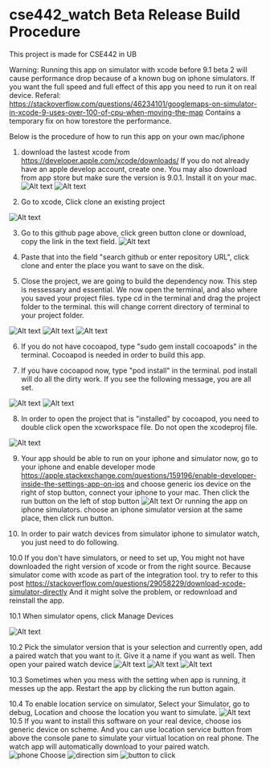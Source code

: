 # cse442_watch Beta Release Build Procedure
This project is made for CSE442 in UB

Warning: Running this app on simulator with xcode before 9.1 beta 2 will cause performance drop because of a known bug on iphone simulators. If you want the full speed and full effect of this app you need to run it on real device. Referal: https://stackoverflow.com/questions/46234101/googlemaps-on-simulator-in-xcode-9-uses-over-100-of-cpu-when-moving-the-map
Contains a temporary fix on how torestore the performance.

Below is the procedure of how to run this app on your own mac/iphone

1. download the lastest xcode from https://developer.apple.com/xcode/downloads/
If you do not already have an apple develop account, create one. You may also download from app store but make sure the version is 9.0.1.
Install it on your mac.
![Alt text](https://github.com/yinyifu/cse442_watch/blob/mapdirect/pictures/Screen%20Shot%202017-10-30%20at%208.33.06%20PM.png "")
![Alt text](https://github.com/yinyifu/cse442_watch/blob/mapdirect/pictures/Screen%20Shot%202017-10-30%20at%208.32.57%20PM.png "")

2. Go to xcode, Click clone an existing project 

![Alt text](https://github.com/yinyifu/cse442_watch/blob/mapdirect/pictures/Screen%20Shot%202017-10-30%20at%208.32.07%20PM.png "")

3. Go to this github page above, click green button clone or download, copy the link in the text field.
![Alt text](https://github.com/yinyifu/cse442_watch/blob/mapdirect/pictures/Screen%20Shot%202017-10-30%20at%208.33.50%20PM.png "")

4. Paste that into the field "search github or enter repository URL", click clone and enter the place you want to save on the disk.

5. Close the project, we are going to build the dependency now. This step is nessessary and essential.
We now open the terminal, and also where you saved your project files. type cd in the terminal and drag the project folder to the terminal. this will change corrent directory of terminal to your project folder.

![Alt text](https://github.com/yinyifu/cse442_watch/blob/mapdirect/pictures/Screen%20Shot%202017-10-30%20at%209.20.44%20PM.png "")
![Alt text](https://github.com/yinyifu/cse442_watch/blob/mapdirect/pictures/Screen%20Shot%202017-10-30%20at%209.21.06%20PM.png "")
![Alt text](https://github.com/yinyifu/cse442_watch/blob/mapdirect/pictures/Screen%20Shot%202017-10-30%20at%209.21.21%20PM.png "")

6. If you do not have cocoapod, type "sudo gem install cocoapods" in the terminal.
Cocoapod is needed in order to build this app.

7. If you have cocoapod now, type "pod install" in the terminal. pod install will do all the dirty work. If you see the following message, you are all set.

![Alt text](https://github.com/yinyifu/cse442_watch/blob/mapdirect/pictures/Screen%20Shot%202017-10-30%20at%209.21.41%20PM.png "")
![Alt text](https://github.com/yinyifu/cse442_watch/blob/mapdirect/pictures/Screen%20Shot%202017-10-30%20at%209.21.59%20PM.png "")

8. In order to open the project that is "installed" by cocoapod, you need to double click open the xcworkspace file. Do not open the xcodeproj file.

![Alt text](https://github.com/yinyifu/cse442_watch/blob/mapdirect/pictures/Screen%20Shot%202017-10-30%20at%209.22.47%20PM.png "")

9. Your app should be able to run on your iphone and simulator now, go to your iphone and enable developer mode
https://apple.stackexchange.com/questions/159196/enable-developer-inside-the-settings-app-on-ios
and choose generic ios device on the right of stop button, connect your iphone to your mac. Then click the run button on the left of stop button 
![Alt text](https://github.com/yinyifu/cse442_watch/blob/mapdirect/pictures/Screen%20Shot%202017-10-30%20at%2011.38.24%20PM.png "")
Or running the app on iphone simulators. choose an iphone simulator version at the same place, then click run button.

10. In order to pair watch devices from simulator iphone to simulator watch, you just need to do following.

  10.0 If you don't have simulators, or need to set up, You might not have downloaded the right version of xcode or from the right source. Because simulator come with xcode as part of the integration tool. try to refer to this post https://stackoverflow.com/questions/29058229/download-xcode-simulator-directly And it might solve the problem, or redownload and reinstall the app.
  
  10.1 When simulator opens, click Manage Devices
  
  ![Alt text](https://github.com/yinyifu/cse442_watch/blob/mapdirect/pictures/Screen%20Shot%202017-10-30%20at%2011.02.02%20PM.png "")
  
  10.2 Pick the simulator version that is your selection and currently open, add a paired watch that you want to it. Give it a name if you want as well. Then open your paired watch device
  ![Alt text](https://github.com/yinyifu/cse442_watch/blob/mapdirect/pictures/Screen%20Shot%202017-10-30%20at%2011.02.13%20PM.png "")
  ![Alt text](https://github.com/yinyifu/cse442_watch/blob/mapdirect/pictures/Screen%20Shot%202017-10-30%20at%2011.02.22%20PM.png "")
  ![Alt text](https://github.com/yinyifu/cse442_watch/blob/mapdirect/pictures/Screen%20Shot%202017-10-30%20at%2011.40.25%20PM.png "")
  
  10.3 Sometimes when you mess with the setting when app is running, it messes up the app. Restart the app by clicking the run button again.
  
  10.4 To enable location service on simulator, Select your Simulator, go to debug, Location and choose the location you want to simulate.
  ![Alt text](https://github.com/yinyifu/cse442_watch/blob/develop/pictures/directions.png)
  10.5 If you want to install this software on your real device, choose ios generic device on scheme. And you can use location service button from above the console pane to simulate your virtual location on real phone. The watch app will automatically download to your paired watch.
  ![phone Choose](https://github.com/yinyifu/cse442_watch/blob/develop/pictures/your%20iphone.png)
  ![direction sim](https://github.com/yinyifu/cse442_watch/blob/develop/pictures/Direcio.png)
  ![button to click](https://github.com/yinyifu/cse442_watch/blob/develop/pictures/direc.png)
  
  


